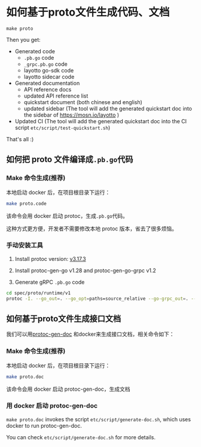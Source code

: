 # 如何基于proto文件生成代码、文档

```shell
make proto
```

Then you get:
- Generated code
    - `.pb.go` code
    - `_grpc.pb.go` code
    - layotto go-sdk code
    - layotto sidecar code
- Generated documentation
    - API reference docs
    - updated API reference list
    - quickstart document (both chinese and english)
    - updated sidebar (The tool will add the generated quickstart doc into the sidebar of https://mosn.io/layotto )
- Updated CI (The tool will add the generated quickstart doc into the CI script `etc/script/test-quickstart.sh`)

That's all :)

## 如何把 proto 文件编译成`.pb.go`代码
<!-- tabs:start -->
### **Make 命令生成(推荐)**
本地启动 docker 后，在项目根目录下运行：

```bash
make proto.code
```

该命令会用 docker 启动 protoc，生成`.pb.go`代码。

这种方式更方便，开发者不需要修改本地 protoc 版本，省去了很多烦恼。

### **手动安装工具**
1. Install protoc version: [v3.17.3](https://github.com/protocolbuffers/protobuf/releases/tag/v3.17.3)

2. Install protoc-gen-go v1.28 and protoc-gen-go-grpc v1.2

3. Generate gRPC `.pb.go` code

```bash
cd spec/proto/runtime/v1
protoc -I. --go_out=. --go_opt=paths=source_relative --go-grpc_out=. --go-grpc_opt=require_unimplemented_servers=false,paths=source_relative *.proto
```
<!-- tabs:end -->
## 如何基于proto文件生成接口文档

我们可以用[protoc-gen-doc](https://github.com/pseudomuto/protoc-gen-doc) 和docker来生成接口文档，相关命令如下：

<!-- tabs:start -->
### **Make 命令生成(推荐)**
本地启动 docker 后，在项目根目录下运行：

```bash
make proto.doc
```

该命令会用 docker 启动 protoc-gen-doc，生成文档

### **用 docker 启动 protoc-gen-doc**
`make proto.doc` invokes the script `etc/script/generate-doc.sh`, which uses docker to run protoc-gen-doc.

You can check `etc/script/generate-doc.sh` for more details.

<!-- tabs:end -->